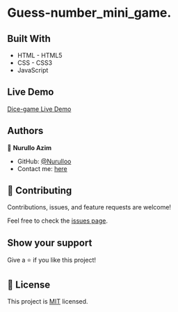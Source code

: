 # Guess-number_mini_game.

## Built With

- HTML - HTML5
- CSS - CSS3
- JavaScript

## Live Demo

[Dice-game Live Demo](https://nurulloo.github.io/guess-number_portfolio/)

## Authors

👤 **Nurullo Azim**

- GitHub: [@Nurulloo](https://github.com/Nurulloo)
- Contact me: [here](mailto:sherlockddr4@gmail.com)

## 🤝 Contributing

Contributions, issues, and feature requests are welcome!

Feel free to check the [issues page](../../issues/).

## Show your support

Give a ⭐️ if you like this project!

## 📝 License

This project is [MIT](./MIT.md) licensed.
